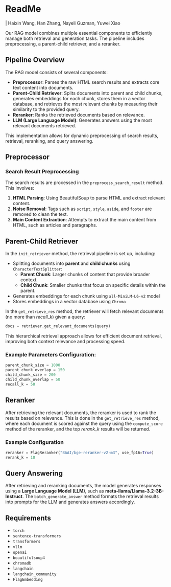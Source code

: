 # ReadMe
| Haixin Wang, Han Zhang, Nayeli Guzman, Yuwei Xiao

Our RAG model combines multiple essential components to efficiently manage both retrieval and generation tasks. The pipeline includes preprocessing, a parent-child retriever, and a reranker.

## Pipeline Overview

The RAG model consists of several components:
- **Preprocessor**: Parses the raw HTML search results and extracts core text content into documents.
- **Parent-Child Retriever**: Splits documents into parent and child chunks, generates embeddings for each chunk, stores them in a vector database, and retrieves the most relevant chunks by measuring their similarity to the provided query.
- **Reranker**: Ranks the retrieved documents based on relevance.
- **LLM (Large Language Model)**: Generates answers using the most relevant documents retrieved.

This implementation allows for dynamic preprocessing of search results, retrieval, reranking, and query answering.

## Preprocessor

### Search Result Preprocessing
The search results are processed in the `preprocess_search_result` method. This involves:
1. **HTML Parsing**: Using BeautifulSoup to parse HTML and extract relevant content.
2. **Noise Removal**: Tags such as `script`, `style`, `aside`, and `footer` are removed to clean the text.
3. **Main Content Extraction**: Attempts to extract the main content from HTML, such as articles and paragraphs.


## Parent-Child Retriever

In the `init_retriever` method, the retrieval pipeline is set up, including:
- Splitting documents into **parent** and **child chunks** using `CharacterTextSplitter`:
    - **Parent Chunk**: Larger chunks of content that provide broader context.
    - **Child Chunk**: Smaller chunks that focus on specific details within the parent.
- Generates embeddings for each chunk using `all-MiniLM-L6-v2` model
- Stores embeddings in a vector database using `Chroma`

In the `get_retrieve_res` method, the retriever will fetch relevant documents (no more than $recall\_k$) given a query:
```python
docs = retriever.get_relevant_documents(query)
```

This hierarchical retrieval approach allows for efficient document retrieval, improving both context relevance and processing speed.

### Example Parameters Configuration:
```python
parent_chunk_size = 1000
parent_chunk_overlap = 150
child_chunk_size = 200
child_chunk_overlap = 50
recall_k = 50
```

## Reranker

After retrieving the relevant documents, the reranker is used to rank the results based on relevance. This is done in the `get_retrieve_res` method, where each document is scored against the query using the `compute_score` method of the reranker, and the top $rerank\_k$ results will be returned.

### Example Configuration
```python
reranker = FlagReranker("BAAI/bge-reranker-v2-m3", use_fp16=True)
rerank_k = 10
```

## Query Answering

After retrieving and reranking documents, the model generates responses using a **Large Language Model (LLM)**, such as **meta-llama/Llama-3.2-3B-Instruct**. The `batch_generate_answer` method formats the retrieval results into prompts for the LLM and generates answers accordingly.

## Requirements
- `torch`
- `sentence-transformers`
- `transformers`
- `vllm`
- `openai`
- `beautifulsoup4`
- `chromadb`
- `langchain`
- `langchain_community`
- `FlagEmbedding`
